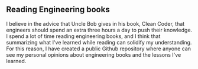 ## Reading Engineering books 

I believe in the advice that Uncle Bob gives in his book, Clean Coder, that engineers should spend an extra three hours a day to push their knowledge. I spend a lot of time reading engineering books, and I think that summarizing what I've learned while reading can solidify my understanding. For this reason, I have created a public Github repository where anyone can see my personal opinions about engineering books and the lessons I've learned.